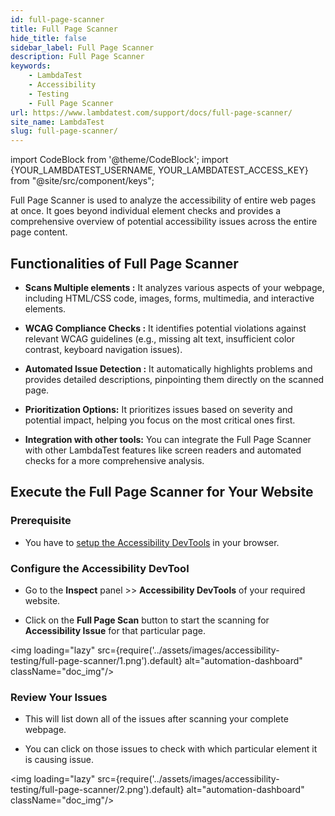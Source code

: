 ```yaml
---
id: full-page-scanner
title: Full Page Scanner
hide_title: false
sidebar_label: Full Page Scanner
description: Full Page Scanner
keywords:
    - LambdaTest
    - Accessibility
    - Testing
    - Full Page Scanner
url: https://www.lambdatest.com/support/docs/full-page-scanner/
site_name: LambdaTest
slug: full-page-scanner/
---
```


import CodeBlock from '@theme/CodeBlock';
import {YOUR_LAMBDATEST_USERNAME, YOUR_LAMBDATEST_ACCESS_KEY} from "@site/src/component/keys";

<script type="application/ld+json"
      dangerouslySetInnerHTML={{ __html: JSON.stringify({
       "@context": "https://schema.org",
        "@type": "BreadcrumbList",
        "itemListElement": [{
          "@type": "ListItem",
          "position": 1,
          "name": "Home",
          "item": "https://www.lambdatest.com"
        },{
          "@type": "ListItem",
          "position": 2,
          "name": "Support",
          "item": "https://www.lambdatest.com/support/docs/"
        },{
          "@type": "ListItem",
          "position": 3,
          "name": "How to run Full Page Scanner",
          "item": "https://www.lambdatest.com/support/docs/full-page-scanner/"
        }]
      })
    }}
></script>

Full Page Scanner is used to analyze the accessibility of entire web pages at once. It goes beyond individual element checks and provides a comprehensive overview of potential accessibility issues across the entire page content.

## Functionalities of Full Page Scanner

- **Scans Multiple elements :** It analyzes various aspects of your webpage, including HTML/CSS code, images, forms, multimedia, and interactive elements.

- **WCAG Compliance Checks :** It identifies potential violations against relevant WCAG guidelines (e.g., missing alt text, insufficient color contrast, keyboard navigation issues).

- **Automated Issue Detection :** It automatically highlights problems and provides detailed descriptions, pinpointing them directly on the scanned page.

- **Prioritization Options:** It prioritizes issues based on severity and potential impact, helping you focus on the most critical ones first.

- **Integration with other tools:** You can integrate the Full Page Scanner with other LambdaTest features like screen readers and automated checks for a more comprehensive analysis.

## Execute the Full Page Scanner for Your Website

### Prerequisite

- You have to [setup the Accessibility DevTools](/support/docs/accessibility-testing/#how-to-setup-the-accessibility-devtools) in your browser.

### Configure the Accessibility DevTool

- Go to the **Inspect** panel >> **Accessibility DevTools** of your required website.

- Click on the **Full Page Scan** button to start the scanning for **Accessibility Issue** for that particular page.

<img loading="lazy" src={require('../assets/images/accessibility-testing/full-page-scanner/1.png').default} alt="automation-dashboard" className="doc_img"/>

### Review Your Issues

- This will list down all of the issues after scanning your complete webpage.

- You can click on those issues to check with which particular element it is causing issue.

<img loading="lazy" src={require('../assets/images/accessibility-testing/full-page-scanner/2.png').default} alt="automation-dashboard" className="doc_img"/>
